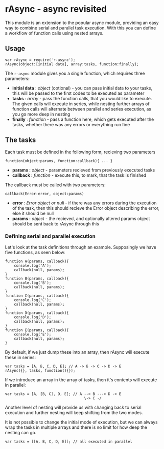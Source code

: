 # rAsync - async revisited

This module is an extension to the popular async module, providing an easy way to combine serial and parallel task execution. With this you can define a workflow of function calls using nested arrays.

## Usage

```
var rAsync = require('r-async');
rAsync(object:[initial data], array:tasks, function:finally);
```

The `r-async` module gives you a single function, which requires three parameters:

- **initial data** : *object* (optional) - you can pass initial data to your tasks, this will be passed to the first codes to be executed as parameter
- **tasks** : *array* - pass the function calls, that you would like to execute. The given calls will execute in series, while nesting further arrays of function calls will alternate between parallel and series execution, as you go more deep in nesting
- **finally** : *function* - pass a function here, which gets executed after the tasks, whether there was any errors or everything run fine

## The tasks

Each task must be defined in the following form, recieving two parameters

```
function(object:params, function:callback){ ... }
```

- **params** : *object* - parameters recieved from previously executed tasks
- **callback** : *function* - execute this, to mark, that the task is finished

The callback must be called with two parameters:

```
callback(Error:error, object:params)
```

- **error** : *Error object or null* - if there was any errors during the execution of the task, then this should recieve the Error object describing the error, else it should be null
- **params** : *object* - the recieved, and optionally altered params object should be sent back to rAsync through this

### Defining serial and parallel execution

Let's look at the task definitions through an example. Supposingly we have five functions, as seen below:

```
function A(params, callback){
	console.log('A');
	callback(null, params);
}
function B(params, callback){
	console.log('B');
	callback(null, params);
}
function C(params, callback){
	console.log('C');
	callback(null, params);
}
function D(params, callback){
	console.log('D');
	callback(null, params);
}
function E(params, callback){
	console.log('E');
	callback(null, params);
}
```

By default, if we just dump these into an array, then rAsync will execute these in series:

```
var tasks = [A, B, C, D, E]; // A -> B -> C -> D -> E
rAsync({}, tasks, function(){});
```

If we introduce an array in the array of tasks, then it's contents will execute in parallel:

```
var tasks = [A, [B, C], D, E]; // A --> B ---> D -> E
                                    \-> C -/
```

Another level of nesting will provide us with changing back to serial execution and further nesting will keep shifting from the two modes.

It is not possible to change the initial mode of execution, but we can always wrap the tasks in multiple arrays and there is no limit for how deep the nesting can go.

```
var tasks = [[A, B, C, D, E]]; // all executed in parallel
```